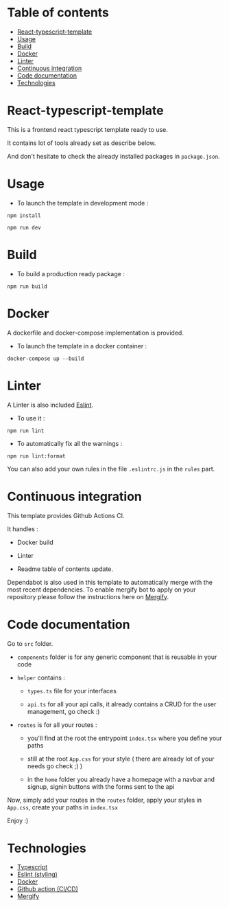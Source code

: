 <!-- START doctoc generated TOC please keep comment here to allow auto update -->
<!-- DON'T EDIT THIS SECTION, INSTEAD RE-RUN doctoc TO UPDATE -->
# Table of contents

- [React-typescript-template](#react-typescript-template)
- [Usage](#usage)
- [Build](#build)
- [Docker](#docker)
- [Linter](#linter)
- [Continuous integration](#continuous-integration)
- [Code documentation](#code-documentation)
- [Technologies](#technologies)

<!-- END doctoc generated TOC please keep comment here to allow auto update -->

# React-typescript-template

This is a frontend react typescript template ready to use.

It contains lot of tools already set as describe below.

And don't hesitate to check the already installed packages in `package.json`.

# Usage

- To launch the template in development mode :

`npm install`

`npm run dev`

# Build

- To build a production ready package :

`npm run build`

# Docker

A dockerfile and docker-compose implementation is provided.

- To launch the template in a docker container :

`docker-compose up --build`

# Linter

A Linter is also included [Eslint](https://eslint.org/).

- To use it :

`npm run lint`

- To automatically fix all the warnings :

`npm run lint:format`

You can also add your own rules in the file `.eslintrc.js` in the `rules` part.

# Continuous integration

This template provides Github Actions CI.

It handles :

- Docker build

- Linter

- Readme table of contents update.

Dependabot is also used in this template to automatically merge with the most recent dependencies.
To enable mergify bot to apply on your repository please follow the instructions here on [Mergify](https://docs.mergify.com/getting-started/).

# Code documentation

Go to `src` folder.

- `components` folder is for any generic component that is reusable in your code

- `helper` contains :

    - `types.ts` file for your interfaces
    
    - `api.ts` for all your api calls, it already contains a CRUD for the user management, go check :)

- `routes` is for all your routes :
    
    - you'll find at the root the entrypoint `index.tsx` where you define your paths

    - still at the root `App.css` for your style ( there are already lot of your needs go check ;) )

    - in the `home` folder you already have a homepage with a navbar and signup, signin buttons with the forms sent to the api

Now, simply add your routes in the `routes` folder, apply your styles in `App.css`, create your paths in `index.tsx`

Enjoy :)

# Technologies

- [Typescript](https://www.typescriptlang.org/)
- [Eslint (styling)](https://eslint.org/)
- [Docker](https://www.docker.com/)
- [Github action (CI/CD)](https://github.com/features/actions)
- [Mergify](https://docs.mergify.com/getting-started/)
